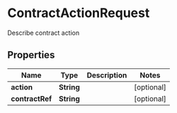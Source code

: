 

# ContractActionRequest

Describe contract action

## Properties

| Name | Type | Description | Notes |
|------------ | ------------- | ------------- | -------------|
|**action** | **String** |  |  [optional] |
|**contractRef** | **String** |  |  [optional] |



